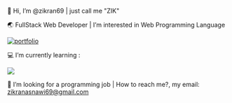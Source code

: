 <p>👋 Hi, I’m @zikran69 | just call me "ZIK" <p>
<p>🌏 FullStack Web Developer | I’m interested in Web Programming Language
<p>  
  
[![portfolio](https://img.shields.io/badge/my_portfolio-1DA1F2?style=for-the-badge&logo=ko-fi&logoColor=white)](https://asrarizikran.vercel.app/)

<p>💻 I’m currently learning : <p> 

  
<p align="start">
  <a href="https://skillicons.dev">
    <img src="https://skillicons.dev/icons?i=js,tailwind,react,vite,nodejs,postgres,supabase&theme=light" />
  </a>
</p>

📌 I’m looking for a programming job | How to reach me?, my email: <zikranasnawi69@gmail.com>

<!---
zikran69/zikran69 is a ✨ special ✨ repository because its `README.md` (this file) appears on your GitHub profile.
You can click the Preview link to take a look at your changes.
--->
